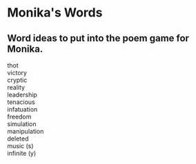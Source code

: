 # Monika's Words
## Word ideas to put into the poem game for Monika. 
thot  
victory  
cryptic  
reality  
leadership  
tenacious  
infatuation  
freedom  
simulation  
manipulation  
deleted  
music (s)  
infinite (y)  
